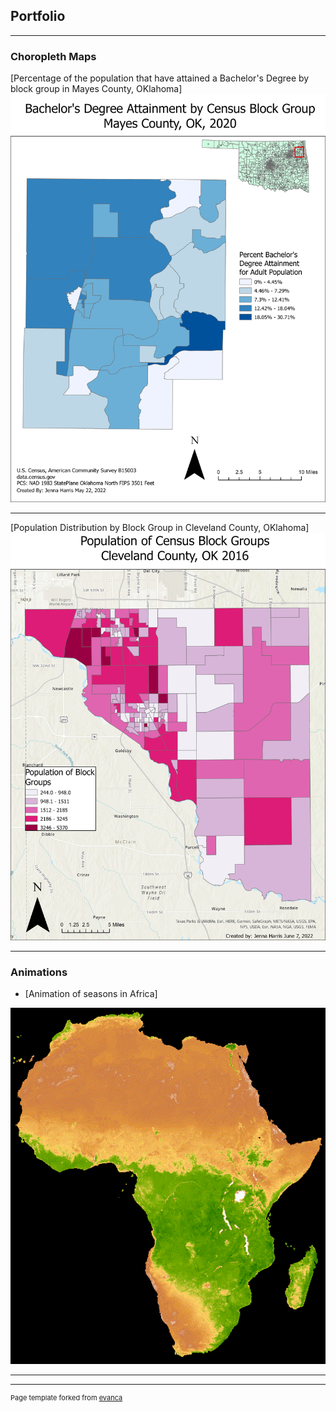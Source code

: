 ## Portfolio

---

### Choropleth Maps 

[Percentage of the population that have attained a Bachelor's Degree by block group in Mayes County, OKlahoma]
<img src="images/BACHELORS DEGREE.jpg?raw=true"/>

---
[Population Distribution by Block Group in Cleveland County, OKlahoma]
<img src="images/BGpoppink.jpg?raw=true"/>


---

### Animations

- [Animation of seasons in Africa]
<img src="images/AfricaSEASONS.gif?raw=true"/>


---




---
<p style="font-size:11px">Page template forked from <a href="https://github.com/evanca/quick-portfolio">evanca</a></p>
<!-- Remove above link if you don't want to attibute -->
